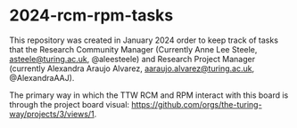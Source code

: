 # 2024-rcm-rpm-tasks

This repository was created in January 2024 order to keep track of tasks that the Research Community Manager (Currently Anne Lee Steele, asteele@turing.ac.uk, @aleesteele) and Research Project Manager (currently Alexandra Araujo Alvarez, aaraujo.alvarez@turing.ac.uk, @AlexandraAAJ).

The primary way in which the TTW RCM and RPM interact with this board is through the project board visual: https://github.com/orgs/the-turing-way/projects/3/views/1. 

